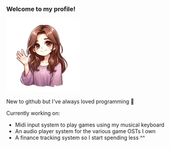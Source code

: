 ### Welcome to my profile!
![Alt text](ZoeyWaveNoBackground.png)

New to github but I've always loved programming 💜

Currently working on:
- Midi input system to play games using my musical keyboard
- An audio player system for the various game OSTs I own
- A finance tracking system so I start spending less ^^
